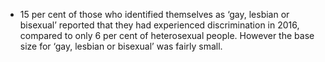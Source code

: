 -   15 per cent of those who identified themselves as ‘gay, lesbian or
    bisexual’ reported that they had experienced discrimination in 2016,
    compared to only 6 per cent of heterosexual people. However the base
    size for ‘gay, lesbian or bisexual’ was fairly small.
